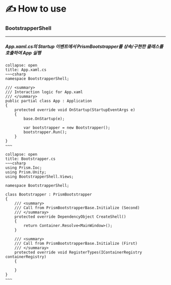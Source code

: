
# ✍️ How to use

### BootstrapperShell
---
##### App.xaml.cs의 Startup 이벤트에서 PrismBootstrapper를 상속/구현한 클래스를 호출하여 App 실행

```ad-note
collapse: open
title: App.xaml.cs
~~~csharp
namespace BootstrapperShell;

/// <summary>
/// Interaction logic for App.xaml
/// </summary>
public partial class App : Application
{
	protected override void OnStartup(StartupEventArgs e)
	{
		base.OnStartup(e);

		var bootstrapper = new Bootstrapper();
		bootstrapper.Run();
	}
}
~~~
```

```ad-note
collapse: open
title: Bootstrapper.cs
~~~csharp
using Prism.Ioc;
using Prism.Unity;
using BootstrapperShell.Views;

namespace BootstrapperShell;

class Bootstrapper : PrismBootstrapper
{
    /// <summary>
	/// Call from PrismBootstrapperBase.Initialize (Second)
	/// </summaray>
	protected override DependencyObject CreateShell()
	{
		return Container.Resolve<MainWindow>();
	}

    /// <summary>
	/// Call from PrismBootstrapperBase.Initialize (First)
	/// </summaray>
	protected override void RegisterTypes(IContainerRegistry containerRegistry)
	{
		
	}
}
~~~
```
